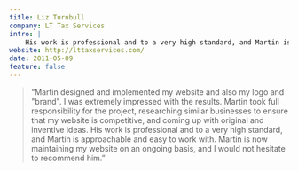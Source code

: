 ```yaml
---
title: Liz Turnbull
company: LT Tax Services
intro: |
    His work is professional and to a very high standard, and Martin is approachable and easy to work with.
website: http://lttaxservices.com/
date: 2011-05-09
feature: false
---
```


> “Martin designed and implemented my website and also my logo and "brand". I was extremely impressed with the results. Martin took full responsibility for the project, researching similar businesses to ensure that my website is competitive, and coming up with original and inventive ideas. His work is professional and to a very high standard, and Martin is approachable and easy to work with. Martin is now maintaining my website on an ongoing basis, and I would not hesitate to recommend him.”
